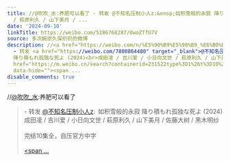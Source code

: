 ```yaml
---
title: //@吹吹_水:养肥可以看了 - 转发 @不知名压制小人z:&ensp;如积雪般的永寂 降り積もれ孤独な死よ (2024)成田凌 / 吉川爱 / 小日向文世
  / 萩原利久 / 山下美月 / ...
date: '2024-09-10'
linkTitle: https://weibo.com/5286768287/OwoZTfU7V
source: 多次婉拒久保织织的微博
description: //<a href="https://weibo.com/n/%E5%90%B9%E5%90%B9_%E6%B0%B4">@吹吹_水</a>:养肥可以看了<br><blockquote>
  - 转发 <a href="https://weibo.com/7800864480" target="_blank">@不知名压制小人z</a>: 如积雪般的永寂
  降り積もれ孤独な死よ (2024)<br>成田凌 / 吉川爱 / 小日向文世 / 萩原利久 / 山下美月 / 佐藤大树 / 黑木明纱<br><br>完结10集全，自压官方中字<br><br><a
  href="https://m.weibo.cn/search?containerid=231522type%3D1%26t%3D10%26q%3D%23%E5%A6%82%E7%A7%AF%E9%9B%AA%E8%88%AC%E7%9A%84%E6%B0%B8%E5%AF%82%23&amp;extparam=%23%E5%A6%82%E7%A7%AF%E9%9B%AA%E8%88%AC%E7%9A%84%E6%B0%B8%E5%AF%82%23"
  data-hide=""><span ...
disable_comments: true
---
```

//<a href="https://weibo.com/n/%E5%90%B9%E5%90%B9_%E6%B0%B4">@吹吹_水</a>:养肥可以看了<br><blockquote> - 转发 <a href="https://weibo.com/7800864480" target="_blank">@不知名压制小人z</a>: 如积雪般的永寂 降り積もれ孤独な死よ (2024)<br>成田凌 / 吉川爱 / 小日向文世 / 萩原利久 / 山下美月 / 佐藤大树 / 黑木明纱<br><br>完结10集全，自压官方中字<br><br><a href="https://m.weibo.cn/search?containerid=231522type%3D1%26t%3D10%26q%3D%23%E5%A6%82%E7%A7%AF%E9%9B%AA%E8%88%AC%E7%9A%84%E6%B0%B8%E5%AF%82%23&amp;extparam=%23%E5%A6%82%E7%A7%AF%E9%9B%AA%E8%88%AC%E7%9A%84%E6%B0%B8%E5%AF%82%23" data-hide=""><span ...